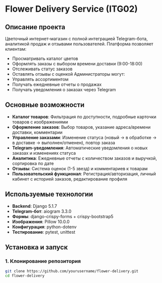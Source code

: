 # Flower Delivery Service (ITG02)

## Описание проекта
Цветочный интернет-магазин с полной интеграцией Telegram-бота, аналитикой продаж и отзывами пользователей. Платформа позволяет клиентам:
- Просматривать каталог цветов
- Оформлять заказы с выбором времени доставки (9:00-18:00)
- Отслеживать статус заказов
- Оставлять отзывы с оценкой
Администраторы могут:
- Управлять ассортиментом
- Получать ежедневные отчеты о продажах
- Получать уведомления о заказах через Telegram

## Основные возможности
- **Каталог товаров**: Фильтрация по доступности, подробные карточки товаров с изображениями
- **Оформление заказов**: Выбор товаров, указание адреса/времени доставки, комментарии
- **Управление заказами**: Изменение статуса (новый → в обработке → в доставке → выполнен/отменен), повтор заказа
- **Telegram-уведомления**: Автоматические уведомления о новых заказах и изменениях статуса
- **Аналитика**: Ежедневные отчеты с количеством заказов и выручкой, сортировка по дате
- **Отзывы**: Система оценок (1-5 звезд) и комментариев к товарам
- **Пользовательский функционал**: Регистрация/авторизация, личный кабинет с историей заказов, редактирование профиля

## Используемые технологии
- **Backend**: Django 5.1.7
- **Telegram-бот**: aiogram 3.3.0
- **Формы**: django-crispy-forms + crispy-bootstrap5
- **Изображения**: Pillow 10.0.0
- **Конфигурация**: python-dotenv
- **Тестирование**: pytest, unittest

## Установка и запуск

### 1. Клонирование репозитория
```bash
git clone https://github.com/yourusername/flower-delivery.git 
cd flower-delivery